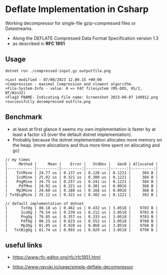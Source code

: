 ﻿# Deflate Implementation in Csharp

Working decompressor for single-file gzip-compressed files or Datastreams. 
- Along the DEFLATE Compressed Data Format Specification version 1.3
- as described in **RFC 1951**

##  Usage
```
dotnet run ./compressed-input.gz outputfile.png

>Last modified - 07/08/2023 12.09.15 +00:00
>Compression - maximal Compression and slowest algorithm.
>File-System-Info - value: 0 => FAT filesystem (MS-DOS, OS/2, NT/Win32)
>Flag3 FNAME- Indicating File name: Screenshot 2023-08-07 140912.png
>successfully decompressed outfile.png
```

## Benchmark
- at least at first glance it seems my own implementation is faster by at least a factor x3 (over the default dotnet implementation).
- Probably because the dotnet implementation allocates more memory on the heap. (more allocations and thus more time spent on allocating and gc)

```
// my times
|     Method |     Mean |    Error |   StdDev |   Gen0 | Allocated |
|----------- |---------:|---------:|---------:|-------:|----------:|
|    TxtMine | 24.77 us | 0.137 us | 0.128 us | 0.1221 |     384 B |
|    IcoMine | 25.02 us | 0.321 us | 0.300 us | 0.1221 |     384 B |
|    PngMine | 24.75 us | 0.257 us | 0.241 us | 0.1221 |     384 B |
|     PdfMne | 24.92 us | 0.321 us | 0.301 us | 0.0916 |     368 B |
|    Mp3Mine | 24.60 us | 0.180 us | 0.168 us | 0.0916 |     368 B |
| TxtBigMine | 25.12 us | 0.322 us | 0.302 us | 0.1221 |     392 B |

// default implementation of dotnet
|      TxtOg | 80.18 us | 0.462 us | 0.432 us | 3.0518 |    9783 B |
|      IcoOg | 79.54 us | 0.239 us | 0.212 us | 3.0518 |    9783 B |
|      PngOg | 79.85 us | 0.357 us | 0.333 us | 3.0518 |    9783 B |
|      PdfOg | 80.25 us | 0.623 us | 0.552 us | 3.0518 |    9760 B |
|      Mp3Og | 81.05 us | 0.928 us | 0.868 us | 3.0518 |    9760 B |
|   TxtBigOg | 81.74 us | 0.993 us | 0.929 us | 3.0518 |    9799 B |
```


## useful links

- https://www.rfc-editor.org/rfc/rfc1951.html

- https://www.nayuki.io/page/simple-deflate-decompressor
